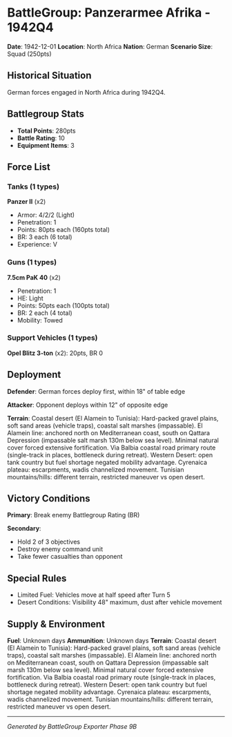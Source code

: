 # BattleGroup: Panzerarmee Afrika - 1942Q4

**Date**: 1942-12-01
**Location**: North Africa
**Nation**: German
**Scenario Size**: Squad (250pts)

## Historical Situation

German forces engaged in North Africa during 1942Q4.

## Battlegroup Stats

- **Total Points**: 280pts
- **Battle Rating**: 10
- **Equipment Items**: 3

## Force List

### Tanks (1 types)

**Panzer II** (x2)
- Armor: 4/2/2 (Light)
- Penetration: 1
- Points: 80pts each (160pts total)
- BR: 3 each (6 total)
- Experience: V

### Guns (1 types)

**7.5cm PaK 40** (x2)
- Penetration: 1
- HE: Light
- Points: 50pts each (100pts total)
- BR: 2 each (4 total)
- Mobility: Towed

### Support Vehicles (1 types)

**Opel Blitz 3-ton** (x2): 20pts, BR 0

## Deployment

**Defender**: German forces deploy first, within 18" of table edge

**Attacker**: Opponent deploys within 12" of opposite edge

**Terrain**: Coastal desert (El Alamein to Tunisia): Hard-packed gravel plains, soft sand areas (vehicle traps), coastal salt marshes (impassable). El Alamein line: anchored north on Mediterranean coast, south on Qattara Depression (impassable salt marsh 130m below sea level). Minimal natural cover forced extensive fortification. Via Balbia coastal road primary route (single-track in places, bottleneck during retreat). Western Desert: open tank country but fuel shortage negated mobility advantage. Cyrenaica plateau: escarpments, wadis channelized movement. Tunisian mountains/hills: different terrain, restricted maneuver vs open desert.

## Victory Conditions

**Primary**: Break enemy Battlegroup Rating (BR)

**Secondary**:
- Hold 2 of 3 objectives
- Destroy enemy command unit
- Take fewer casualties than opponent

## Special Rules

- Limited Fuel: Vehicles move at half speed after Turn 5
- Desert Conditions: Visibility 48" maximum, dust after vehicle movement

## Supply & Environment

**Fuel**: Unknown days
**Ammunition**: Unknown days
**Terrain**: Coastal desert (El Alamein to Tunisia): Hard-packed gravel plains, soft sand areas (vehicle traps), coastal salt marshes (impassable). El Alamein line: anchored north on Mediterranean coast, south on Qattara Depression (impassable salt marsh 130m below sea level). Minimal natural cover forced extensive fortification. Via Balbia coastal road primary route (single-track in places, bottleneck during retreat). Western Desert: open tank country but fuel shortage negated mobility advantage. Cyrenaica plateau: escarpments, wadis channelized movement. Tunisian mountains/hills: different terrain, restricted maneuver vs open desert.

---

*Generated by BattleGroup Exporter Phase 9B*

